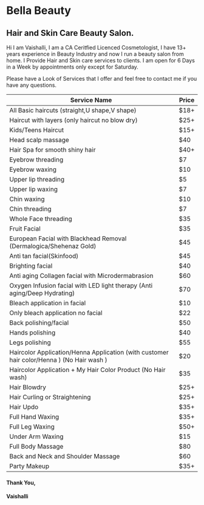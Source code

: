 # Bella Beauty

## Hair and Skin Care Beauty Salon.
Hi I am Vaishalli, I am a CA Ceritfied Licenced Cosmetologist, I have 13+ years experience in Beauty Industry and now I run a beauty salon from home. I Provide Hair and Skin care services to clients. I am open for 6 Days in a Week by appointments only except for Saturday.

Please have a Look of Services that I offer and feel free to contact me if you have any questions.

| Service Name | Price |
| --- | ----------- |
| All Basic haircuts (straight,U shape,V shape) | $18+ |
| Haircut with layers (only haircut no blow dry) | $25+ |
| Kids/Teens Haircut | $15+ |
| Head scalp massage | $40 |
| Hair Spa for smooth shiny hair | $40+ |
| Eyebrow threading | $7 |
| Eyebrow waxing | $10 |
| Upper lip threading | $5 |
| Upper lip waxing | $7 |
| Chin waxing | $10 |
| Chin threading | $7 |
| Whole Face threading | $35 | 
| Fruit Facial | $35 |
| European Facial with Blackhead Removal (Dermalogica/Shehenaz Gold) | $45 |
| Anti tan facial(Skinfood) | $45 |
| Brighting facial | $40 |
| Anti aging Collagen facial with Microdermabrasion | $60 |
| Oxygen Infusion facial with LED light therapy (Anti aging/Deep Hydrating) | $70 |
| Bleach application in facial | $10 |
| Only bleach application no facial | $22 |
| Back polishing/facial | $50 |
| Hands polishing | $40 |
| Legs polishing | $55 |
| Haircolor Application/Henna Application (with customer hair color/Henna ) (No Hair wash ) | $20 |
| Haircolor Application + My Hair Color Product (No Hair wash) | $35 |
| Hair Blowdry | $25+ |
| Hair Curling or Straightening | $25+ |
| Hair Updo | $35+ |
| Full Hand Waxing | $35+ |
| Full Leg Waxing | $50+ |
| Under Arm Waxing | $15 |
| Full Body Massage | $80 |
| Back and Neck and Shoulder Massage | $60 |
| Party Makeup | $35+ |

#### Thank You,
#### Vaishalli
